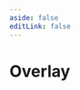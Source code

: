 ```yaml
---
aside: false
editLink: false
---
```


# Overlay

<script setup>
import Chart from '../../components/sample/Chart.vue'
import { js, html, css } from '../../components/sample/overlay/index.js'
</script>
<Chart :js="js" :html="html" :css="css" title="Overlay"/>

<!--@include: @/components/sample/overlay/index.md-->

